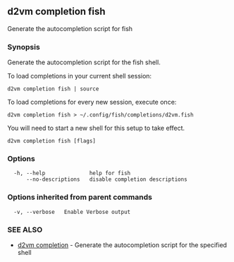 ## d2vm completion fish

Generate the autocompletion script for fish

### Synopsis

Generate the autocompletion script for the fish shell.

To load completions in your current shell session:

	d2vm completion fish | source

To load completions for every new session, execute once:

	d2vm completion fish > ~/.config/fish/completions/d2vm.fish

You will need to start a new shell for this setup to take effect.


```
d2vm completion fish [flags]
```

### Options

```
  -h, --help              help for fish
      --no-descriptions   disable completion descriptions
```

### Options inherited from parent commands

```
  -v, --verbose   Enable Verbose output
```

### SEE ALSO

* [d2vm completion](d2vm_completion.md)	 - Generate the autocompletion script for the specified shell

